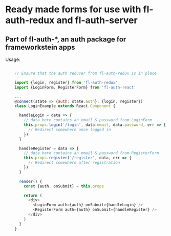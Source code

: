 Ready made forms for use with fl-auth-redux and fl-auth-server
==============================================================

Part of fl-auth-*, an auth package for frameworkstein apps
----------------------------------------------------------

Usage: 

```javascript

    // Ensure that the auth reducer from fl-auth-redux is in place

    import {login, register} from 'fl-auth-redux'
    import {LoginForm, RegisterForm} from 'fl-auth-react'

    ...
    @connect(state => {auth: state.auth}, {login, register})
    class LoginExample extends React.Component {

      handleLogin = data => {
        // data here contains an email & password from LoginForm
        this.props.login('/login', data.email, data.password, err => {
          // Redirect somewhere once logged in
        })
      }

      handleRegister = data => {
        // data here contains an email & password from RegisterForm
        this.props.register('/register', data, err => {
          // Redirect somewhere after registration
        })
      }

      render() {
        const {auth, onSubmit} = this.props

        return (
          <div>
            <LoginForm auth={auth} onSubmit={handleLogin} />
            <RegisterForm auth={auth} onSubmit={handleRegister} />
          </div>
        )
      }
    }

```
